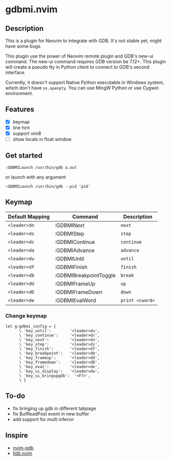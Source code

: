# gdbmi.nvim


## Description
This is a plugin for Neovim to integrate with GDB. It's not stable yet, might have some bugs.

This plugin use the power of Neovim remote plugin and GDB's new-ui command.
The new-ui command requires GDB version be 7.12+.
This plugin will create a pseudo tty in Python client to connect to GDB's second interface.

Currently, it doesn't support Native Python executable in Windows system, which don't have `os.openpty`.
You can use MingW Python or use Cygwin environment.


## Features
- [x] keymap
- [x] line hint
- [x] support vim8
- [ ] show locals in float window

## Get started

`:GDBMILaunch /usr/bin/gdb a.out`

or launch with any argument

`:GDBMILaunch /usr/bin/gdb --pid 'pid'`

## Keymap

| Default Mapping | Command | Description|
|-----------------|---------|------------|
|`<leader>dn`|:GDBMINext| `next`|
|`<leader>ds`|:GDBMIStep| `step`|
|`<leader>dc`|:GDBMIContinue| `continue`|
|`<leader>da`|:GDBMIAdvance| `advance`|
|`<leader>du`|:GDBMIUntil| `until`|
|`<leader>df`|:GDBMIFinish| `finish`|
|`<leader>db`|:GDBMIBreakpointToggle| `break`|
|`<leader>dU`|:GDBMIFrameUp| `up`|
|`<leader>dD`|:GDBMIFrameDown| `down`|
|`<leader>de`|:GDBMIEvalWord| `print <cword>`|

### Change keymap

``` viml
let g:gdbmi_config = {
      \ 'key_until':        '<leader>du',
      \ 'key_continue':     '<leader>dc',
      \ 'key_next':         '<leader>dn',
      \ 'key_step':         '<leader>ds',
      \ 'key_finish':       '<leader>df',
      \ 'key_breakpoint':   '<leader>db',
      \ 'key_frameup':      '<leader>dU',
      \ 'key_framedown':    '<leader>dD',
      \ 'key_eval':         '<leader>de',
      \ 'key_ui_display':   '<leader>dw',
      \ 'key_ui_bringupgdb':  '<F7>',
      \ }
```

## To-do
- fix bringing up gdb in different tabpage
- fix BufReadPost event in new buffer
- add support for multi inferior

## Inspire

+ [nvim-gdb](https://github.com/sakhnik/nvim-gdb)
+ [lldb.nvim](https://github.com/critiqjo/lldb.nvim)

